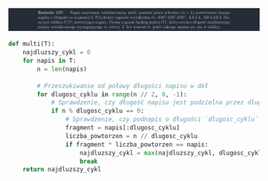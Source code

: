 <picture>
  <source srcset="../../srt/zbior_zadan/127.png" media="(prefers-color-scheme: light)">
  <source srcset="../../srt/zbior_zadan/black_127.png" media="(prefers-color-scheme: dark)">
  <img src="../../srt/zbior_zadan/black_127.png" alt="zadanie 127">
</picture>

```python
def multi(T):
    najdluzszy_cykl = 0
    for napis in T:
        n = len(napis)

        # Przeszukiwanie od połowy długości napisu w dół
        for dlugosc_cyklu in range(n // 2, 0, -1):
            # Sprawdzenie, czy długość napisu jest podzielna przez dlugosci_cyklu
            if n % dlugosc_cyklu == 0:
                # Sprawdzenie, czy podnapis o długości `dlugosc_cyklu` powtarzany `liczba_powtorzen` razy tworzy oryginalny napis
                fragment = napis[:dlugosc_cyklu]
                liczba_powtorzen = n // dlugosc_cyklu
                if fragment * liczba_powtorzen == napis:
                    najdluzszy_cykl = max(najdluzszy_cykl, dlugosc_cyklu)
                    break
    return najdluzszy_cykl
```
